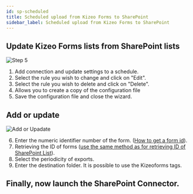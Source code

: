 ```yaml
---
id: sp-scheduled
title: Scheduled upload from Kizeo Forms to SharePoint
sidebar_label: Scheduled upload from Kizeo Forms to SharePoint
---
```


##  Update Kizeo Forms lists from SharePoint lists
![Step 5][scheduled-01] 
1. Add connection and update settings to a schedule.
2. Select the rule you wish to change and click on "Edit".
3. Select the rule you wish to delete and click on "Delete".
4. Allows you to create a copy of the configuration file
5. Save the configuration file and close the wizard.

## Add or update
![Add or Upadate][scheduled-02] 

6. Enter the numeric identifier number of the form. (<a href="https://www.kizeo-forms.com/fr/obtenir-id-formulaire/" target="_blank">How to get a form id</a>). 
7. Retrieving the ID of forms (<a href="http://localhost:3000/kizeo-forms-documentations/docs/en/sp-update-list" target="_blank">use the same method as for retrieving ID of SharePoint List</a>).
8. Select the periodicity of exports.
9. Enter the destination folder. It is possible to use the Kizeoforms tags.

## Finally, now launch the SharePoint Connector.

<!-- ************************** -->
<!-- ***** Pictures List ****** --> 
<!-- ************************** -->

[scheduled-01]: /kizeo-forms-documentations/img/sp/en/scheduled-01.png
[scheduled-02]: /kizeo-forms-documentations/img/sp/en/scheduled-02.png
